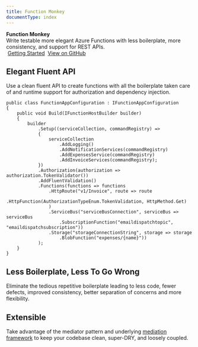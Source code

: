 ```yaml
---
title: Function Monkey
documentType: index
---
```

<style type="text/css">
footer{
  position: relative;
}
</style>

<div class="hero">
  <div class="wrap">
    <div class="text">
      <strong>Function Monkey</strong>
    </div>    
    <div class="minitext">
    Write testable more elegant Azure Functions with less boilerplate, more consistency, and support for REST APIs.
    </div>
    <div class="buttons-unit">
      <a href="guides/gettingStarted.html" class="button"><i class="fas fa-paper-plane"></i><span style="margin-left: 4px;">Getting Started</span></a>
      <a href="https://github.com/JamesRandall/FunctionMonkey" class="button"><i class="fab fa-github"></i><span style="margin-left: 4px;">View on GitHub</span></a>
    </div>
  </div>
</div>
<div class="key-section">
  <div class="container">
    <div class="row">
      <div class="col-md-10 col-md-offset-1 text-center">
        <section>
          <h2>Elegant Fluent API</h2>
          <p class="lead">
          Use a clean fluent API to create functions with all the boilerplate taken care of and runtime support for authorization and dependency injection.
          </p>
        <pre class="text-left">
<code class="hljs kotlin">public class FunctionAppConfiguration : IFunctionAppConfiguration
{
    public void Build(IFunctionHostBuilder builder)
    {
        builder
            .Setup((serviceCollection, commandRegistry) =>
            {
                serviceCollection
                    .AddLogging()
                    .AddNotificationServices(commandRegistry)
                    .AddExpensesService(commandRegistry)
                    .AddInvoiceServices(commandRegistry);
            })
            .Authorization(authorization => authorization.TokenValidator<IBearerTokenValidator>())
            .AddFluentValidation()
            .Functions(functions => functions
                .HttpRoute("v1/Invoice", route => route
                    .HttpFunction<ListInvoicesQuery>(AuthorizationTypeEnum.TokenValidation, HttpMethod.Get)
                )
                .ServiceBus("serviceBusConnection", serviceBus => serviceBus
                    .SubscriptionFunction<SendEmailCommand>("emaildispatchtopic", "emaildispatchsubscription"))
                .Storage("storageConnectionString", storage => storage
                    .BlobFunction<AttachUploadedExpenseReciept>("expenses/{name}"))
            );
    }
}</code></pre>
                </section>
      </div>
    </div>
  </div>
</div>
<div class="counter-key-section">
  <div class="container">
    <div class="row">
      <div class="col-md-10 col-md-offset-1 text-center">
        <div class="icon-container"><i class="fas fa-code"></i></div>
        <section>
          <h2>Less Boilerplate, Less To Go Wrong</h2>
          <p class="lead">Eliminate the tedious repetitive boilerplate leading to less code, fewer defects, improved consistency, better separation of concerns and more flexibility.</p>
        </section>
      </div>
    </div>
  </div>
</div>
<div class="key-section">
  <div class="container content">
    <div class="row">
      <div class="col-md-10 col-md-offset-1 text-center">
        <div class="icon-container"><i class="fas fa-wrench"></i></div>
        <section>
          <h2>Extensible</h2>
          <p class="lead">Take advantage of the mediator pattern and underlying <a href="https://commanding.azurefromthetrenches.com">mediation framework</a> to keep your codebase clean, super-DRY, and loosely coupled.</p>
        </section>
      </div>
    </div>
  </div>
</div>
